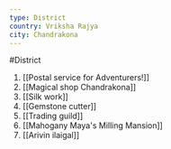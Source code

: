 ```yaml
---
type: District
country: Vriksha Rajya
city: Chandrakona
---
```


#District 

1. [[Postal service for Adventurers!]]
2. [[Magical shop Chandrakona]]
3. [[Silk work]]
4. [[Gemstone cutter]]
5. [[Trading guild]]
6. [[Mahogany Maya's Milling Mansion]]
7. [[Arivin ilaigal]]